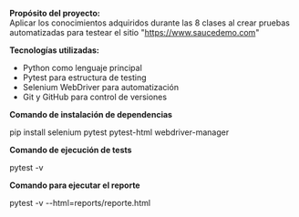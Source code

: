 **Propósito del proyecto:**  
Aplicar los conocimientos adquiridos durante las 8 clases al crear pruebas automatizadas para testear el sitio "https://www.saucedemo.com"

**Tecnologías utilizadas:**
* Python como lenguaje principal
* Pytest para estructura de testing
* Selenium WebDriver para automatización
* Git y GitHub para control de versiones

**Comando de instalación de dependencias**

pip install selenium pytest pytest-html webdriver-manager

**Comando de ejecución de tests**

pytest -v

**Comando para ejecutar el reporte** 

pytest -v --html=reports/reporte.html
